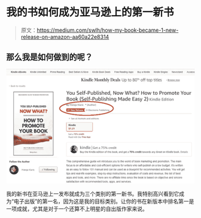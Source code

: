 # 我的书如何成为亚马逊上的第一新书

> 原文：<https://medium.com/swlh/how-my-book-became-1-new-release-on-amazon-aa60a22e8314>

## 那么我是如何做到的呢？

[![](img/b8037512c3e68f3890dbdc5150bd345e.png)](https://www.amazon.com/dp/B07GZZVZ7N)

我的新书在亚马逊上一发布就成为三个类别的第一新书。我特别高兴看到它成为“电子出版”的第一名，因为这是我的目标类别。让你的书在新版本中排名第一是一项成就，尤其是对于一个还算不上明星的自出版作家来说。